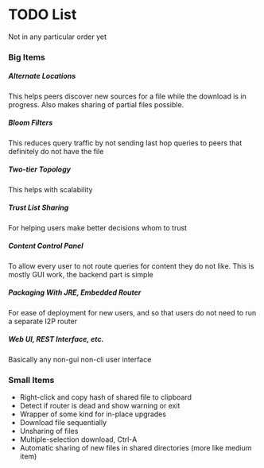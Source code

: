 # TODO List

Not in any particular order yet

### Big Items

##### Alternate Locations

This helps peers discover new sources for a file while the download is in progress.  Also makes sharing of partial files possible.

##### Bloom Filters

This reduces query traffic by not sending last hop queries to peers that definitely do not have the file

##### Two-tier Topology

This helps with scalability

##### Trust List Sharing

For helping users make better decisions whom to trust

##### Content Control Panel

To allow every user to not route queries for content they do not like.  This is mostly GUI work, the backend part is simple

##### Packaging With JRE, Embedded Router

For ease of deployment for new users, and so that users do not need to run a separate I2P router

##### Web UI, REST Interface, etc.

Basically any non-gui non-cli user interface

### Small Items

* Right-click and copy hash of shared file to clipboard
* Detect if router is dead and show warning or exit
* Wrapper of some kind for in-place upgrades
* Download file sequentially
* Unsharing of files
* Multiple-selection download, Ctrl-A
* Automatic sharing of new files in shared directories (more like medium item)
